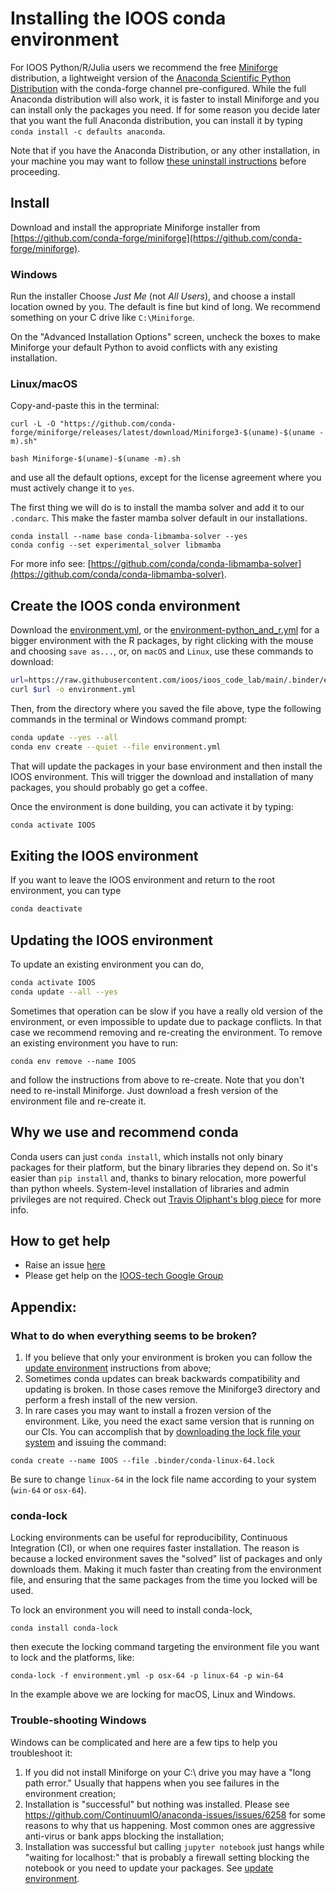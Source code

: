 # Installing the IOOS conda environment

For IOOS Python/R/Julia users we recommend the free
[Miniforge](https://github.com/conda-forge/miniforge) distribution,
a lightweight version of the [Anaconda Scientific Python Distribution](https://store.continuum.io/cshop/anaconda/) with the conda-forge channel pre-configured.
While the full Anaconda distribution will also work,
it is faster to install Miniforge and you can install only the packages you need.
If for some reason you decide later that you want the full Anaconda distribution,
you can install it by typing `conda install -c defaults anaconda`.

Note that if you have the Anaconda Distribution,
or any other installation,
in your machine you may want to follow
[these uninstall instructions](https://docs.anaconda.com/anaconda/install/uninstall)
before proceeding.

## Install

Download and install the appropriate Miniforge installer from
[https://github.com/conda-forge/miniforge](https://github.com/conda-forge/miniforge).

### Windows

Run the installer
Choose _Just Me_ (not _All Users_),
and choose a install location owned by you.
The default is fine but kind of long.
We recommend something on your C drive like `C:\Miniforge`.

On the "Advanced Installation Options" screen,
uncheck the boxes to make Miniforge your default Python to avoid conflicts with any existing installation.

### Linux/macOS

Copy-and-paste this in the terminal:

```shell
curl -L -O "https://github.com/conda-forge/miniforge/releases/latest/download/Miniforge3-$(uname)-$(uname -m).sh"

bash Miniforge-$(uname)-$(uname -m).sh
```

and use all the default options,
except for the license agreement where you must actively change it to `yes`.

The first thing we will do is to install the mamba solver and add it to our `.condarc`.
This make the faster mamba solver default in our installations.

```
conda install --name base conda-libmamba-solver --yes
conda config --set experimental_solver libmamba
```

For more info see: [https://github.com/conda/conda-libmamba-solver](https://github.com/conda/conda-libmamba-solver).

## Create the IOOS conda environment

Download the [environment.yml](https://raw.githubusercontent.com/ioos/ioos_code_lab/main/.binder/environment.yml),
or the [environment-python_and_r.yml](https://raw.githubusercontent.com/ioos/ioos_code_lab/main/.binder/environment-python_and_r.yml) for a bigger environment with the R packages,
by right clicking with the mouse and choosing `save as...`,
or, on `macOS` and `Linux`, use these commands to download:

```bash
url=https://raw.githubusercontent.com/ioos/ioos_code_lab/main/.binder/environment.yml
curl $url -o environment.yml
```

Then, from the directory where you saved the file above,
type the following commands in the terminal or Windows command prompt:

```bash
conda update --yes --all
conda env create --quiet --file environment.yml
```

That will update the packages in your base environment and then install the IOOS environment.
This will trigger the download and installation of many packages,
you should probably go get a coffee.

Once the environment is done building, you can activate it by typing:

```bash
conda activate IOOS
```

## Exiting the IOOS environment

If you want to leave the IOOS environment and return to the root environment,
you can type

```bash
conda deactivate
```

## Updating the IOOS environment

To update an existing environment you can do,

```bash
conda activate IOOS
conda update --all --yes
```

Sometimes that operation can be slow if you have a really old version of the environment,
or even impossible to update due to package conflicts.
In that case we recommend removing and re-creating the environment.
To remove an existing environment you have to run:

```shell
conda env remove --name IOOS
```

and follow the instructions from above to re-create.
Note that you don't need to re-install Miniforge.
Just download a fresh version of the environment file and re-create it.

## Why we use and recommend conda

Conda users can just `conda install`,
which installs not only binary packages for their platform,
but the binary libraries they depend on.
So it's easier than `pip install` and, thanks to binary relocation,
more powerful than python wheels.
System-level installation of libraries and admin privileges are not required.
Check out [Travis Oliphant's blog piece](http://technicaldiscovery.blogspot.com/2013/12/why-i-promote-conda.html) for more info.

## How to get help

- Raise an issue [here](https://github.com/ioos/ioos_code_lab/issues)
- Please get help on the [IOOS-tech Google Group](https://groups.google.com/forum/?hl=en#!forum/ioos_tech)

## Appendix:

### What to do when everything seems to be broken?

1. If you believe that only your environment is broken you can follow the [update environment](#updating-the-ioos-environment) instructions from above;
1. Sometimes conda updates can break backwards compatibility and updating is broken. In those cases remove the Miniforge3 directory and perform a fresh install of the new version.
1. In rare cases you may want to install a frozen version of the environment. Like, you need the exact same version that is running on our CIs. You can accomplish that by [downloading the lock file your system](https://github.com/ioos/ioos_code_lab/tree/main/.binder) and issuing the command:

```shell
conda create --name IOOS --file .binder/conda-linux-64.lock
```

Be sure to change `linux-64` in the lock file name according to your system (`win-64` or `osx-64`).

### conda-lock

Locking environments can be useful for reproducibility,
Continuous Integration (CI),
or when one requires faster installation.
The reason is because a locked environment saves the "solved" list of packages and only downloads them.
Making it much faster than creating from the environment file,
and ensuring that the same packages from the time you locked will be used.

To lock an environment you will need to install conda-lock,

```shell
conda install conda-lock
```

then execute the locking command targeting the environment file you want to lock and the platforms, like:

```shell
conda-lock -f environment.yml -p osx-64 -p linux-64 -p win-64
```

In the example above we are locking for macOS, Linux and Windows.

### Trouble-shooting Windows

Windows can be complicated and here are a few tips to help you troubleshoot it:

1. If you did not install Miniforge on your C:\ drive you may have a "long path error." Usually that happens when you see failures in the environment creation;
1. Installation is "successful" but nothing was installed. Please see https://github.com/ContinuumIO/anaconda-issues/issues/6258 for some reasons to why that us happening. Most common ones are aggressive anti-virus or bank apps blocking the installation;
1. Installation was successful but calling `jupyter notebook` just hangs while "waiting for localhost:" that is probably a firewall setting blocking the notebook or you need to update your packages. See [update environment](#updating-the-ioos-environment).
